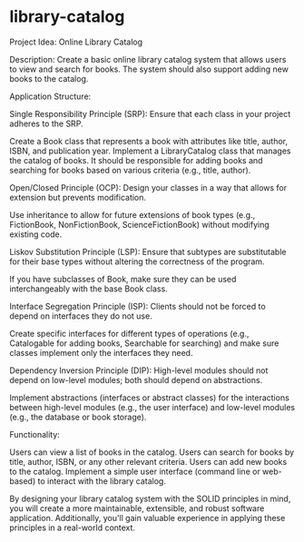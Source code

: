 # library-catalog

Project Idea: Online Library Catalog

Description:
Create a basic online library catalog system that allows users to view and search for books. The system should also support adding new books to the catalog.

Application Structure:

Single Responsibility Principle (SRP): Ensure that each class in your project adheres to the SRP.

Create a Book class that represents a book with attributes like title, author, ISBN, and publication year.
Implement a LibraryCatalog class that manages the catalog of books. It should be responsible for adding books and searching for books based on various criteria (e.g., title, author).


Open/Closed Principle (OCP): Design your classes in a way that allows for extension but prevents modification.

Use inheritance to allow for future extensions of book types (e.g., FictionBook, NonFictionBook, ScienceFictionBook) without modifying existing code.


Liskov Substitution Principle (LSP): Ensure that subtypes are substitutable for their base types without altering the correctness of the program.

If you have subclasses of Book, make sure they can be used interchangeably with the base Book class.


Interface Segregation Principle (ISP): Clients should not be forced to depend on interfaces they do not use.

Create specific interfaces for different types of operations (e.g., Catalogable for adding books, Searchable for searching) and make sure classes implement only the interfaces they need.


Dependency Inversion Principle (DIP): High-level modules should not depend on low-level modules; both should depend on abstractions.

Implement abstractions (interfaces or abstract classes) for the interactions between high-level modules (e.g., the user interface) and low-level modules (e.g., the database or book storage).

Functionality:

Users can view a list of books in the catalog.
Users can search for books by title, author, ISBN, or any other relevant criteria.
Users can add new books to the catalog.
Implement a simple user interface (command line or web-based) to interact with the library catalog.

By designing your library catalog system with the SOLID principles in mind, you will create a more maintainable, extensible, and robust software application. Additionally, you'll gain valuable experience in applying these principles in a real-world context.
